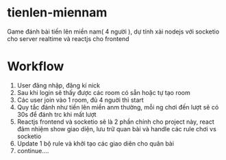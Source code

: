 # tienlen-miennam
Game đánh bài tiến lên miền nam( 4 người ), dự tính xài nodejs với socketio cho server realtime và reactjs cho frontend
# Workflow
1. User đăng nhập, đăng kí nick
2. Sau khi login sẽ thấy được các room có sẵn hoặc tự tạo room
3. Các user join vào 1 room, đủ 4 nguời thì start
4. Quy tắc đánh như tiến lên miền anm thường, mỗi ng chơi đến lượt sẽ có 30s để đánh trc khi mất lượt
5. Reactjs frontend và socketio sẽ là 2 phần chính cho project này, react đảm nhiệm show giao diện, lưu trữ quan bài và handle các rule chơi vs socketio
6. Update 1 bộ rule và khởi tạo các giao diên cho quân bài
7. continue....
